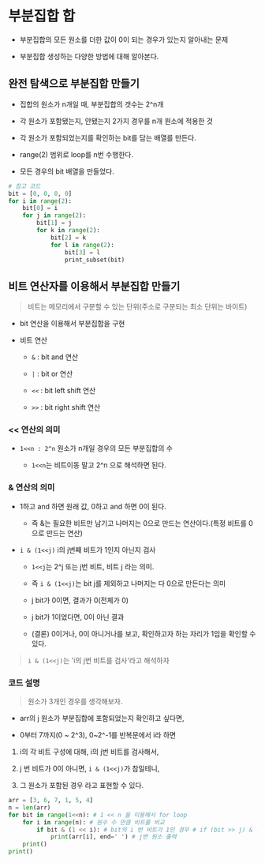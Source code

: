 # 부분집합 합

- 부분집합의 모든 원소를 더한 값이 0이 되는 경우가 있는지 알아내는 문제

- 부분집합 생성하는 다양한 방법에 대해 알아본다.

## 완전 탐색으로 부분집합 만들기

- 집합의 원소가 n개일 때, 부분집합의 갯수는 2^n개

- 각 원소가 포함됐는지, 안됐는지 2가지 경우를 n개 원소에 적용한 것

- 각 원소가 포함되었는지를 확인하는 bit를 담는 배열를 만든다.

- range(2) 범위로 loop를 n번 수행한다.

- 모든 경우의 bit 배열을 만들었다.

```python
# 참고 코드
bit = [0, 0, 0, 0]
for i in range(2):
    bit[0] = i
    for j in range(2):
        bit[1] = j
        for k in range(2):
            bit[2] = k
            for l in range(2):
                bit[3] = l
                print_subset(bit)
```

## 비트 연산자를 이용해서 부분집합 만들기

> 비트는 메모리에서 구분할 수 있는 단위(주소로 구분되는 최소 단위는 바이트)

- bit 연산을 이용해서 부분집합을 구현

- 비트 연산

    - `&` : bit and 연산

    - `|` : bit or 연산

    - `<<` : bit left shift 연산

    - `>>` : bit right shift 연산

### << 연산의 의미

- `1<<n : 2^n` 원소가 n개일 경우의 모든 부분집합의 수

    - `1<<n`는 비트이동 말고 2^n 으로 해석하면 된다. 
    
### & 연산의 의미

- 1하고 and 하면 원래 값, 0하고 and 하면 0이 된다. 

    - 즉 &는 필요한 비트만 남기고 나머지는 0으로 만드는 연산이다.(특정 비트를 0으로 만드는 연산)

- `i & (1<<j)` i의 j번째 비트가 1인지 아닌지 검사

    - `1<<j`는 2^j 또는 j번 비트, 비트 j 라는 의미.

    - 즉 `i & (1<<j)`는 bit j를 제외하고 나머지는 다 0으로 만든다는 의미

    - j bit가 0이면, 결과가 0(전체가 0)

    - j bit가 1이었다면, 0이 아닌 결과

    - (결론) 0이거나, 0이 아니거나를 보고, 확인하고자 하는 자리가 1임을 확인할 수 있다. 

> `i & (1<<j)`는 'i의 j번 비트를 검사'라고 해석하자

### 코드 설명

> 원소가 3개인 경우를 생각해보자.

- arr의 j 원소가 부분집합에 포함되었는지 확인하고 싶다면,

- 0부터 7까지(0 ~ 2^3), 0~2^-1를 반복문에서 i라 하면

1. i의 각 비트 구성에 대해, i의 j번 비트를 검사해서, 

2. j 번 비트가 0이 아니면, `i & (1<<j)`가 참일테니,

3. 그 원소가 포함된 경우 라고 표현할 수 있다.

```python
arr = [3, 6, 7, 1, 5, 4]
n = len(arr)
for bit in range(1<<n): # 1 << n 을 이용해서 for loop
    for i in range(n): # 원수 수 만큼 비트를 비교
        if bit & (1 << i): # bit의 i 번 비트가 1인 경우 # if (bit >> j) & 1: 만들어주면, 무조건 0, 1 값이 나온다. 
            print(arr[i], end=' ') # j번 원소 출력
    print()
print()
```